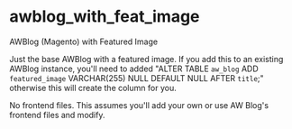 # awblog_with_feat_image
AWBlog (Magento) with Featured Image

Just the base AWBlog with a featured image. If you add this to an existing AWBlog instance, you'll need to added "ALTER TABLE `aw_blog` ADD `featured_image` VARCHAR(255) NULL DEFAULT NULL AFTER `title`;" otherwise this will create the column for you.

No frontend files. This assumes you'll add your own or use AW Blog's frontend files and modify.
